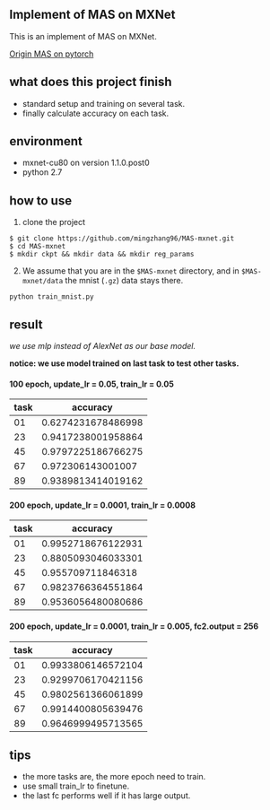 ## Implement of MAS on MXNet

This is an implement of MAS on MXNet. 

[Origin MAS on pytorch](https://github.com/rahafaljundi/MAS-Memory-Aware-Synapses)

## what does this project finish

* standard setup and training on several task.
* finally calculate accuracy on each task.

## environment
* mxnet-cu80 on version 1.1.0.post0
* python 2.7

## how to use

1. clone the project
```shell
$ git clone https://github.com/mingzhang96/MAS-mxnet.git
$ cd MAS-mxnet
$ mkdir ckpt && mkdir data && mkdir reg_params
```

2. We assume that you are in the `$MAS-mxnet` directory, and in `$MAS-mxnet/data` the mnist (`.gz`) data stays there.
```shell
python train_mnist.py
```

## result

*we use mlp instead of AlexNet as our base model.*

**notice: we use model trained on last task to test other tasks.**

#### 100 epoch, update_lr = 0.05, train_lr = 0.05

task | accuracy
---|---
01 | 0.6274231678486998
23 | 0.9417238001958864
45 | 0.9797225186766275
67 | 0.972306143001007
89 | 0.9389813414019162

#### 200 epoch, update_lr = 0.0001, train_lr = 0.0008

task | accuracy
---|---
01 | 0.9952718676122931
23 | 0.8805093046033301
45 | 0.955709711846318
67 | 0.9823766364551864
89 | 0.9536056480080686

#### 200 epoch, update_lr = 0.0001, train_lr = 0.005, fc2.output = 256

task | accuracy
---|---
01 | 0.9933806146572104
23 | 0.9299706170421156
45 | 0.9802561366061899
67 | 0.9914400805639476
89 | 0.9646999495713565

## tips

* the more tasks are, the more epoch need to train.
* use small train_lr to finetune.
* the last fc performs well if it has large output.
